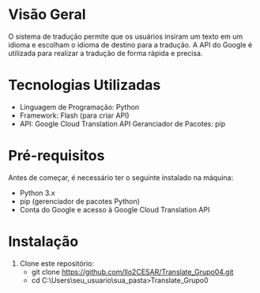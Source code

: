# Visão Geral 
O sistema de tradução permite que os usuários insiram um texto em um idioma e escolham o idioma de destino para a tradução. A API do Google é utilizada para realizar a tradução de forma rápida e precisa.

# Tecnologias Utilizadas
 * Linguagem de Programação: Python
 * Framework: Flash (para criar API)
 * API: Google Cloud Translation API
 Geranciador de Pacotes: pip

 # Pré-requisitos

Antes de começar, é necessário ter o seguinte instalado na máquina:
* Python 3.x
* pip (gerenciador de pacotes Python)
* Conta do Google e acesso à Google Cloud Translation API

# Instalação

1. Clone este repositório:
   * git clone https://github.com/llo2CESAR/Translate_Grupo04.git
   * cd C:\Users\seu_usuario\sua_pasta>Translate_Grupo0

